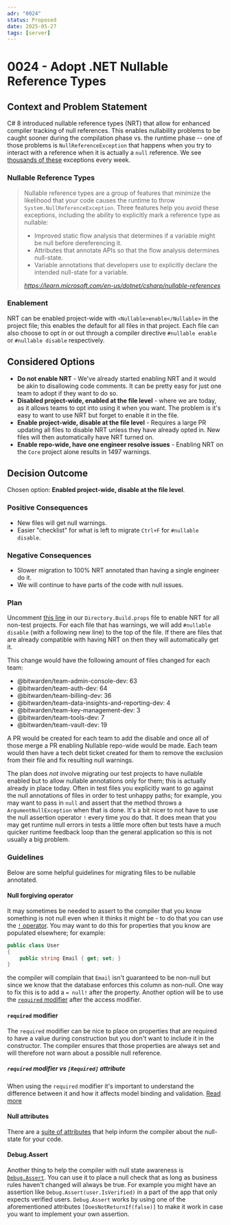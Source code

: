 ```yaml
---
adr: "0024"
status: Proposed
date: 2025-05-27
tags: [server]
---
```


# 0024 - Adopt .NET Nullable Reference Types

<AdrTable frontMatter={frontMatter}></AdrTable>

## Context and Problem Statement

C# 8 introduced nullable reference types (NRT) that allow for enhanced compiler tracking of null
references. This enables nullability problems to be caught sooner during the compilation phase vs. the
runtime phase -- one of those problems is `NullReferenceException` that happens when you try to
interact with a reference when it is actually a `null` reference. We see [thousands of
these][errors] exceptions every week.

### Nullable Reference Types

> Nullable reference types are a group of features that minimize the likelihood that your code
> causes the runtime to throw `System.NullReferenceException`. Three features help you avoid
> these exceptions, including the ability to explicitly mark a reference type as nullable:
>
> - Improved static flow analysis that determines if a variable might be null before dereferencing
>   it.
> - Attributes that annotate APIs so that the flow analysis determines null-state.
> - Variable annotations that developers use to explicitly declare the intended null-state for a
>   variable.
>
> <cite>https://learn.microsoft.com/en-us/dotnet/csharp/nullable-references</cite>

### Enablement

NRT can be enabled project-wide with `<Nullable>enable</Nullable>` in the project file; this
enables the default for all files in that project. Each file can also choose to opt in or out through a
compiler directive `#nullable enable` or `#nullable disable` respectively.

## Considered Options

- **Do not enable NRT** - We've already started enabling NRT and it would be akin to
  disallowing code comments. It can be pretty easy for just one team to adopt if they want to do so.
- **Disabled project-wide, enabled at the file level** - where we are today, as it allows teams to
  opt into using it when you want. The problem is it's easy to want to use NRT but forget to enable
  it in the file.
- **Enable project-wide, disable at the file level** - Requires a large PR updating all files to
  disable NRT unless they have already opted in. New files will then automatically have NRT turned
  on.
- **Enable repo-wide, have one engineer resolve issues** - Enabling NRT on the `Core` project alone
  results in 1497 warnings.

## Decision Outcome

Chosen option: **Enabled project-wide, disable at the file level**.

### Positive Consequences

- New files will get null warnings.
- Easier "checklist" for what is left to migrate `Ctrl+F` for `#nullable disable`.

### Negative Consequences

- Slower migration to 100% NRT annotated than having a single engineer do it.
- We will continue to have parts of the code with null issues.

### Plan

Uncomment
[this line](https://github.com/bitwarden/server/blob/fbc8e06c998b6f73814f6b80af8d6d06195a4104/Directory.Build.props#L15)
in our `Directory.Build.props` file to enable NRT for all non-test projects. For each file that has
warnings, we will add `#nullable disable` (with a following new line) to the top of the file. If
there are files that are already compatible with having NRT on then they will automatically get it.

This change would have the following amount of files changed for each team:

- @bitwarden/team-admin-console-dev: 63
- @bitwarden/team-auth-dev: 64
- @bitwarden/team-billing-dev: 36
- @bitwarden/team-data-insights-and-reporting-dev: 4
- @bitwarden/team-key-management-dev: 3
- @bitwarden/team-tools-dev: 7
- @bitwarden/team-vault-dev: 19

A PR would be created for each team to add the disable and once all of those merge a PR enabling
Nullable repo-wide would be made. Each team would then have a tech debt ticket created for them to
remove the exclusion from their file and fix resulting null warnings.

The plan does _not_ involve migrating our test projects to have nullable enabled but to allow nullable
annotations only for them; this is actually already in place today. Often in test files you
explicitly want to go against the null annotations of files in order to test unhappy paths; for
example, you may want to pass in `null` and assert that the method throws a `ArgumentNullException` when
that is done. It's a bit nicer to not have to use the null assertion operator `!` every time you do
that. It does mean that you may get runtime null errors in tests a little more often but tests have
a much quicker runtime feedback loop than the general application so this is not usually a big
problem.

### Guidelines

Below are some helpful guidelines for migrating files to be nullable annotated.

#### Null forgiving operator

It may sometimes be needed to assert to the compiler that you know something is not null even when
it thinks it might be - to do that you can use the [`!` operator][null-forgiving]. You may want to do
this for properties that you know are populated elsewhere; for example:

```c#
public class User
{
    public string Email { get; set; }
}
```

the compiler will complain that `Email` isn't guaranteed to be non-null but since we know that the
database enforces this column as non-null. One way to fix this is to add a `= null!` after the
property. Another option will be to use the [`required` modifier](#required-modifier) after the
access modifier.

#### `required` modifier

The `required` modifier can be nice to place on properties that are required to have a value during
construction but you don't want to include it in the constructor. The compiler ensures that those
properties are always set and will therefore not warn about a possible null reference.

##### `required` modifier vs `[Required]` attribute

When using the `required` modifier it's important to understand the difference between it and how it
affects model binding and validation. [Read more][required-attribute]

#### Null attributes

There are a [suite of attributes][null-state-attributes] that help inform the compiler about the
null-state for your code.

#### Debug.Assert

Another thing to help the compiler with null state awareness is [`Debug.Assert`][debug-assert]. You
can use it to place a null check that as long as business rules haven't changed will always be true.
For example you might have an assertion like `Debug.Assert(user.IsVerified)` in a part of the app
that only expects verified users. `Debug.Assert` works by using one of the aforementioned attributes
`[DoesNotReturnIf(false)]` to make it work in case you want to implement your own assertion.

[errors]:
  https://us3.datadoghq.com/error-tracking?query=error.type%3ASystem.NullReferenceException&fromUser=true&refresh_mode=sliding&source=all&from_ts=1747751457422&to_ts=1748356257422&live=true
[null-forgiving]:
  https://learn.microsoft.com/en-us/dotnet/csharp/language-reference/operators/null-forgiving
[null-state-attributes]:
  https://learn.microsoft.com/en-us/dotnet/csharp/language-reference/attributes/nullable-analysis
[required-attribute]:
  https://learn.microsoft.com/en-us/aspnet/core/mvc/models/validation?view=aspnetcore-9.0#non-nullable-reference-types-and-required-attribute
[debug-assert]:
  https://learn.microsoft.com/en-us/dotnet/api/system.diagnostics.debug.assert?view=net-9.0
